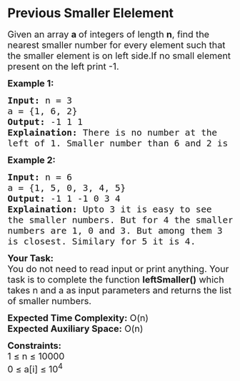Previous Smaller Elelement
===

<div class="problems_problem_content__Xm_eO"><p><span style="font-size:20px">Given an array <strong>a&nbsp;</strong>of integers of length <strong>n</strong>, find the nearest smaller number for every element such that the smaller element is on left side.If no small element present on the left print -1.</span></p>

<p><strong><span style="font-size:20px">Example 1:</span></strong></p>

<pre><span style="font-size:20px"><strong>Input:</strong> n = 3
a = {1, 6, 2}
<strong>Output:</strong> -1 1 1
<strong>Explaination:</strong> There is no number at the 
left of 1. Smaller number than 6 and 2 is 1.</span></pre>

<p><strong><span style="font-size:20px">Example 2:</span></strong></p>

<pre><span style="font-size:20px"><strong>Input:</strong> n = 6
a = {1, 5, 0, 3, 4, 5}
<strong>Output:</strong> -1 1 -1 0 3 4
<strong>Explaination:</strong> Upto 3 it is easy to see 
the smaller numbers. But for 4 the smaller 
numbers are 1, 0 and 3. But among them 3 
is closest. Similary for 5 it is 4.</span></pre>

<p><span style="font-size:20px"><strong>Your Task:</strong><br>
You do not need to read input or print anything. Your task is to complete the function <strong>leftSmaller()</strong> which takes n and a as input parameters and returns the list of smaller numbers.</span></p>

<p><span style="font-size:20px"><strong>Expected Time Complexity:</strong> O(n)<br>
<strong>Expected Auxiliary Space:</strong> O(n)</span></p>

<p><span style="font-size:20px"><strong>Constraints:</strong><br>
1 ≤ n ≤ 10000<br>
0 ≤ a[i] ≤ 10<sup>4</sup>&nbsp;&nbsp;</span></p>
</div>